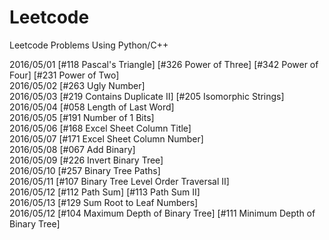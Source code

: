# Leetcode
Leetcode Problems Using Python/C++

2016/05/01 [#118 Pascal's Triangle] [#326 Power of Three] [#342 Power of Four] [#231 Power of Two] <br/>
2016/05/02 [#263 Ugly Number] <br/>
2016/05/03 [#219 Contains Duplicate II] [#205 Isomorphic Strings]<br/>
2016/05/04 [#058 Length of Last Word]<br/>
2016/05/05 [#191 Number of 1 Bits]<br/>
2016/05/06 [#168 Excel Sheet Column Title]<br/>
2016/05/07 [#171 Excel Sheet Column Number]<br/>
2016/05/08 [#067 Add Binary]<br/>
2016/05/09 [#226 Invert Binary Tree]<br/>
2016/05/10 [#257 Binary Tree Paths]<br/>
2016/05/11 [#107 Binary Tree Level Order Traversal II]<br/>
2016/05/12 [#112 Path Sum] [#113 Path Sum II]<br/>
2016/05/13 [#129 Sum Root to Leaf Numbers]<br/>
2016/05/12 [#104 Maximum Depth of Binary Tree] [#111 Minimum Depth of Binary Tree]<br/>
